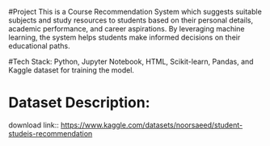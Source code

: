 #Project
This is a Course Recommendation System which suggests suitable subjects and study resources to students based on their personal details, academic performance, and career aspirations. By leveraging machine learning, the system helps students make informed decisions on their educational paths.  

#Tech Stack: 
Python, Jupyter Notebook, HTML, Scikit-learn, Pandas, and Kaggle dataset for training the model.

# Dataset Description:
download link:: https://www.kaggle.com/datasets/noorsaeed/student-studeis-recommendation



